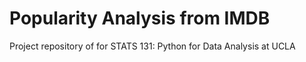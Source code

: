 # Popularity Analysis from IMDB

Project repository of for STATS 131: Python for Data Analysis at UCLA
